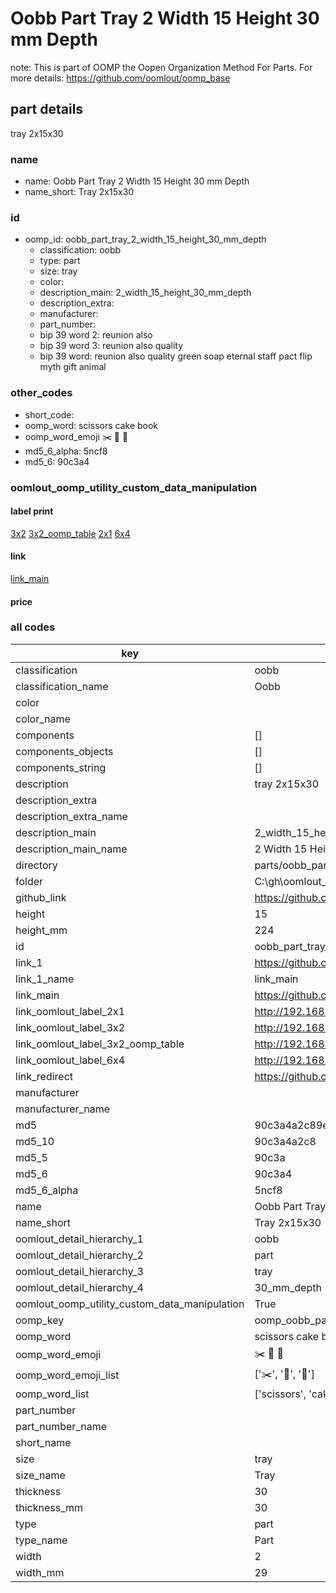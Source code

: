 # Oobb Part Tray 2 Width 15 Height 30 mm Depth  

note: This is part of OOMP the Oopen Organization Method For Parts. For more details: https://github.com/oomlout/oomp_base

##  part details
  



tray 2x15x30



### name
* name: Oobb Part Tray 2 Width 15 Height 30 mm Depth
* name_short: Tray 2x15x30 
### id
* oomp_id: oobb_part_tray_2_width_15_height_30_mm_depth
  * classification: oobb
  * type: part
  * size: tray
  * color: 
  * description_main: 2_width_15_height_30_mm_depth
  * description_extra: 
  * manufacturer: 
  * part_number: 
  * bip 39 word 2: reunion also
  * bip 39 word 3: reunion also quality
  * bip 39 word: reunion also quality green soap eternal staff pact flip myth gift animal

### other_codes
* short_code: 
* oomp_word: scissors cake book
* oomp_word_emoji :scissors: :cake: :book:
* md5_6_alpha: 5ncf8
* md5_6: 90c3a4






### oomlout_oomp_utility_custom_data_manipulation
#### label print
[3x2](http://192.168.1.245:1112/?label=oomp%205ncf8)
[3x2_oomp_table](http://192.168.1.108:1112/?label=oomp%205ncf8)
[2x1](http://192.168.1.242:1112/?label=oomp%205ncf8)
[6x4](http://192.168.1.55:1112/?label=oomp%205ncf8)    

#### link

[link_main](https://github.com/oomlout/oomlout_oobb_version_4_generated_parts/tree/main/navigation_oomp/oobb/part/tray/2_width_15_height_30_mm_depth/part)                              

#### price







### all codes 
| key | value |  
| --- | --- |  
| classification | oobb |  
| classification_name | Oobb |  
| color |  |  
| color_name |  |  
| components | [] |  
| components_objects | [] |  
| components_string | [] |  
| description | tray 2x15x30 |  
| description_extra |  |  
| description_extra_name |  |  
| description_main | 2_width_15_height_30_mm_depth |  
| description_main_name | 2 Width 15 Height 30 mm Depth |  
| directory | parts/oobb_part_tray_2_width_15_height_30_mm_depth |  
| folder | C:\gh\oomlout_oobb_version_4_generated_parts\parts\oobb_part_tray_2_width_15_height_30_mm_depth |  
| github_link | https://github.com/oomlout/oomlout_oomp_part_src/tree/main/parts/oobb_part_tray_2_width_15_height_30_mm_depth |  
| height | 15 |  
| height_mm | 224 |  
| id | oobb_part_tray_2_width_15_height_30_mm_depth |  
| link_1 | https://github.com/oomlout/oomlout_oobb_version_4_generated_parts/tree/main/navigation_oomp/oobb/part/tray/2_width_15_height_30_mm_depth/part |  
| link_1_name | link_main |  
| link_main | https://github.com/oomlout/oomlout_oobb_version_4_generated_parts/tree/main/navigation_oomp/oobb/part/tray/2_width_15_height_30_mm_depth/part |  
| link_oomlout_label_2x1 | http://192.168.1.242:1112/?label=oomp%205ncf8 |  
| link_oomlout_label_3x2 | http://192.168.1.245:1112/?label=oomp%205ncf8 |  
| link_oomlout_label_3x2_oomp_table | http://192.168.1.108:1112/?label=oomp%205ncf8 |  
| link_oomlout_label_6x4 | http://192.168.1.55:1112/?label=oomp%205ncf8 |  
| link_redirect | https://github.com/oomlout/oomlout_oobb_version_4_generated_parts/tree/main/parts/oobb_tray_02_15_30 |  
| manufacturer |  |  
| manufacturer_name |  |  
| md5 | 90c3a4a2c89eba813666d6655e41d5c2 |  
| md5_10 | 90c3a4a2c8 |  
| md5_5 | 90c3a |  
| md5_6 | 90c3a4 |  
| md5_6_alpha | 5ncf8 |  
| name | Oobb Part Tray 2 Width 15 Height 30 mm Depth |  
| name_short | Tray 2x15x30  |  
| oomlout_detail_hierarchy_1 | oobb |  
| oomlout_detail_hierarchy_2 | part |  
| oomlout_detail_hierarchy_3 | tray |  
| oomlout_detail_hierarchy_4 | 30_mm_depth |  
| oomlout_oomp_utility_custom_data_manipulation | True |  
| oomp_key | oomp_oobb_part_tray_2_width_15_height_30_mm_depth |  
| oomp_word | scissors cake book |  
| oomp_word_emoji | :scissors: :cake: :book: |  
| oomp_word_emoji_list | [':scissors:', ':cake:', ':book:'] |  
| oomp_word_list | ['scissors', 'cake', 'book'] |  
| part_number |  |  
| part_number_name |  |  
| short_name |  |  
| size | tray |  
| size_name | Tray |  
| thickness | 30 |  
| thickness_mm | 30 |  
| type | part |  
| type_name | Part |  
| width | 2 |  
| width_mm | 29 |  
